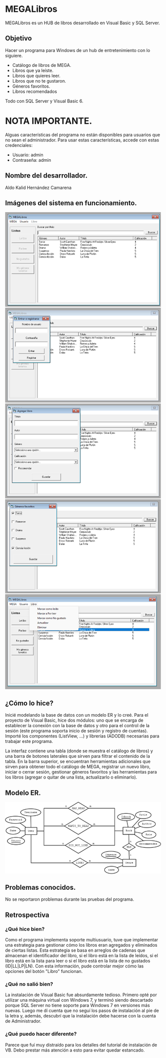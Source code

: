 # MEGALibros

MEGALibros es un HUB de libros desarrollado en Visual Basic y SQL Server.


## Objetivo
Hacer un programa para Windows de un hub de entretenimiento con lo siguiere.
  - Catálogo de libros de MEGA.
  - Libros que ya leíste.
  - Libros que quieres leer.
  - Libros que no te gustaron.
  - Géneros favoritos.
  - Libros recomendados

Todo con SQL Server y Visual Basic 6.


# NOTA IMPORTANTE.
Alguas características del programa no están disponibles para usuarios que no sean el administrador. Para usar estas características, accede con estas credenciales:
  - Usuario: admin
  - Contraseña: admin


## Nombre del desarrollador.
Aldo Kalid Hernández Camarena


## Imágenes del sistema en funcionamiento.
![Imagen funcional 1](./readme_assets/p1.png)
![Imagen funcional 2](./readme_assets/p2.png)
![Imagen funcional 3](./readme_assets/p3.png)
![Imagen funcional 4](./readme_assets/p4.png)
![Imagen funcional 5](./readme_assets/p5.png)


## ¿Cómo lo hice?
Inicié modelando la base de datos con un modelo ER y lo creé. Para el proyecto de Visual Basic, hice dos módulos: uno que se encarga de establecer la conexión con la base de datos y otro para el control de la sesión (este programa soporta inicio de sesión y registro de cuentas). Importé los componentes (ListView, ...) y librerías (ADODB) necesarias para trabajar este programa.

La interfaz contiene una tabla (donde se muestra el catálogo de libros) y una barra de botones laterales que sirven para filtrar el contenido de la tabla. En la barra superior, se encuentran herramientas adicionales que sirven para obtener todo el catálogo de MEGA, registrar un nuevo libro, iniciar o cerrar sesión, gestionar géneros favoritos y las herramientas para los libros (agregar o quitar de una lista, actualizarlo o eliminarlo).


## Modelo ER.
![ER](./readme_assets/ER.png)


## Problemas conocidos.
No se reportaron problemas durante las pruebas del programa.


## Retrospectiva
### ¿Qué hice bien?
Como el programa implementa soporte multiusuario, tuve que implementar una estrategia para gestionar cómo los libros eran agregados y eliminados de ciertas listas. Esta estrategia se basa en arreglos de cadenas que almacenan el identificador del libro, si el libro está en la lista de leídos, si el libro está en la lista para leer o si el libro está en la lista de no gustados (ID|LL|LP|LN). Con esta información, pude controlar mejor cómo las opciones del botón "Libro" funcionan.

### ¿Qué no salió bien?
La instalación de Visual Basic fue absurdamente tedioso. Primero opté por utilizar una máquina virtual con Windows 7, y terminó siendo descartado porque SQL Server no tiene soporte para Windows 7 en versiones más nuevas. Luego me dí cuenta que no seguí los pasos de instalación al pie de la letra y, además, descubrí que la instalación debe hacerse con la cuenta de Administrador.

### ¿Qué puedo hacer diferente?
Parece que fuí muy distraído para los detalles del tutorial de instalación de VB. Debo prestar más atención a esto para evitar quedar estancado.
